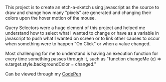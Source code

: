 This project is to create an etch-a-sketch using javascript as the source to draw and change how many "pixels" are generated and changing their colors upon the hover motion of the mouse.

Query Selectors were a huge element of this project and helped me understand how to select what I wanted to change or have as a variable in javascript to push what I wanted on screen or to link other causes to occur when something were to happen "On Click" or when a value changed.

Most challenging for me to understand is having an execution function for every time something passes through it, such as "function changeMe (e) => e.target.style.backgroundColor = changed."

Can be viewed through my [CodePen](https://link-url-here.org](https://codepen.io/jake-vern/pen/YzRgvMz)https://codepen.io/jake-vern/pen/YzRgvMz)

